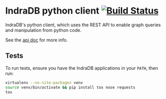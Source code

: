 # IndraDB python client [![Build Status](https://travis-ci.org/indradb/python-client.svg?branch=master)](https://travis-ci.org/indradb/python-client)

IndraDB's python client, which uses the REST API to enable graph queries and manipulation from python code.

See the [api doc](https://indradb.github.io/apis/python-client/indradb/index.html) for more info.

## Tests

To run tests, ensure you have the IndraDB applications in your `PATH`, then run:

```bash
virtualenv --no-site-packages venv
source venv/bin/activate && pip install tox nose requests
tox
```
